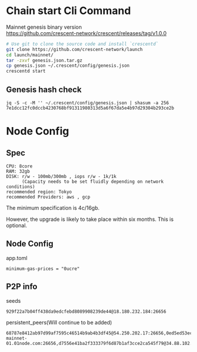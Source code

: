 # Chain start Cli Command
Mainnet genesis binary version\
https://github.com/crescent-network/crescent/releases/tag/v1.0.0

```bash
# Use git to clone the source code and install `crescentd`
git clone https://github.com/crescent-network/launch
cd launch/mainnet/
tar -zxvf genesis.json.tar.gz
cp genesis.json ~/.crescent/config/genesis.json
crescentd start
```
## Genesis hash check
```
jq -S -c -M '' ~/.crescent/config/genesis.json | shasum -a 256 
7e1dcc12fc0dccb4230768bf91311980313d5a6f67da5e4b97d29304b293ce2b
```

# Node Config

## Spec
```
CPU: 8core
RAM: 32gb
DISK: r/w - 100mb/300mb , iops r/w - 1k/1k
      (Capacity needs to be set fluidly depending on network conditions)
recommended region: Tokyo
recommended Providers: aws , gcp
```
The minimum specification is 4c/16gb.

However, the upgrade is likely to take place within six months. This is optional.

## Node Config
app.toml
```
minimum-gas-prices = "0ucre"
```

## P2P info
seeds
```
929f22a7b04ff438da9edcfebd8089908239de44@18.180.232.184:26656
```

persistent_peers(Will continue to be added)
```
68787e8412ab97d99af7595c46514b9ab4b3df45@54.250.202.17:26656,0ed5ed53ec3542202d02d0d47ac04a2823188fc2@52.194.172.170:26656,04016e800a079c8ee5bdb9361c81c026b6177856@34.146.27.138:26656,24be64cd648958d9f685f95516cb3b248537c386@52.197.140.210:26656,83b3ba06b43fda52c048934498c6ee2bd4987d2d@3.39.144.72:26656,7e59c83196fdc61dcf9d36c42776c0616bc0fc8c@3.115.85.120:26656,06415494b86316c55245d162da065c3c0fee83fc@172.104.108.21:26656,4293ce6b47ee2603236437ab44dc499519c71e62@45.76.97.48:26656,4113f7496857d3f161921c7af8d62022551a7e6b@167.179.75.240:26656,2271e3739ea477bce0df39dd9e95f8b952a2106e@198.13.62.7:26656,b34115ba926eb12059ca0ade4d1013cac2f8d289@crescent-mainnet-01.01node.com:26656,d7556e41ba2f333379f6d87b1af3cce2ca545f79@34.88.102.246:26656,26011ac36240fb49852cc7196f71a1884434b8c4@34.84.227.139:26656,b840926fb6a2bd04fc70e501002f9286655c9179@52.199.91.143:30732,86030850dd635cab1f136979568087407a025491@46.101.153.158:26656
```
